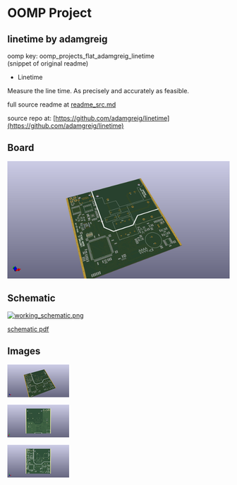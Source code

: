 # OOMP Project  
## linetime  by adamgreig  
  
oomp key: oomp_projects_flat_adamgreig_linetime  
(snippet of original readme)  
  
- Linetime  
  
Measure the line time. As precisely and accurately as feasible.  
  
  full source readme at [readme_src.md](readme_src.md)  
  
source repo at: [https://github.com/adamgreig/linetime](https://github.com/adamgreig/linetime)  
## Board  
  
[![working_3d.png](working_3d_600.png)](working_3d.png)  
## Schematic  
  
[![working_schematic.png](working_schematic_600.png)](working_schematic.png)  
  
[schematic pdf](working_schematic.pdf)  
## Images  
  
[![working_3d.png](working_3d_140.png)](working_3d.png)  
  
[![working_3d_back.png](working_3d_back_140.png)](working_3d_back.png)  
  
[![working_3d_front.png](working_3d_front_140.png)](working_3d_front.png)  
